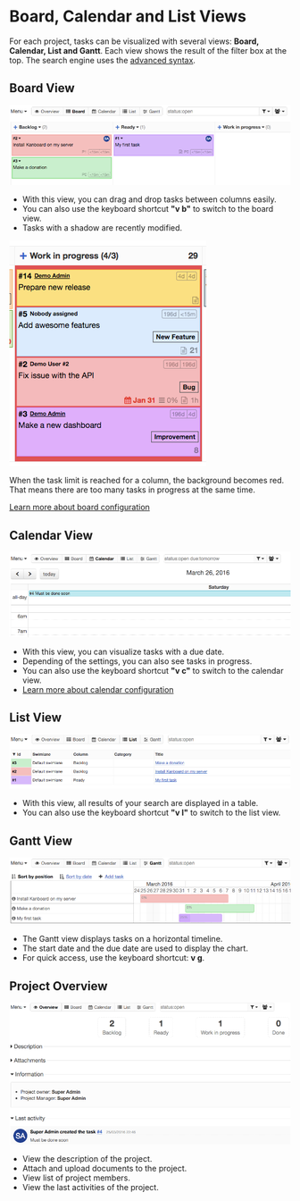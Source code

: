 Board, Calendar and List Views
==============================

For each project, tasks can be visualized with several views: **Board, Calendar, List and Gantt**.
Each view shows the result of the filter box at the top.
The search engine uses the [advanced syntax](search.markdown).

Board View
----------

![Board view](../screenshots/board-view.png)

- With this view, you can drag and drop tasks between columns easily.
- You can also use the keyboard shortcut **"v b"** to switch to the board view.
- Tasks with a shadow are recently modified.

![Board Task Limit](../screenshots/board-task-limit.png)

When the task limit is reached for a column, the background becomes red. That means there are too many tasks in progress at the same time.

[Learn more about board configuration](board-configuration.markdown)

Calendar View
--------------

![Calendar view](../screenshots/calendar-view.png)

- With this view, you can visualize tasks with a due date.
- Depending of the settings, you can also see tasks in progress.
- You can also use the keyboard shortcut **"v c"** to switch to the calendar view.
- [Learn more about calendar configuration](calendar-configuration.markdown)

List View
---------

![List view](../screenshots/list-view.png)

- With this view, all results of your search are displayed in a table.
- You can also use the keyboard shortcut **"v l"** to switch to the list view.

Gantt View
----------

![Gantt view](../screenshots/gantt-view.png)

- The Gantt view displays tasks on a horizontal timeline.
- The start date and the due date are used to display the chart.
- For quick access, use the keyboard shortcut: **v g**.

Project Overview
----------------

![Project overview](../screenshots/project-view.png)

- View the description of the project.
- Attach and upload documents to the project.
- View list of project members.
- View the last activities of the project.
